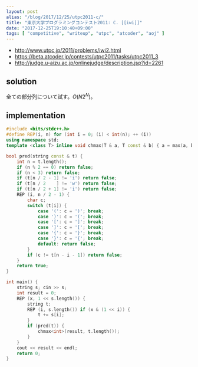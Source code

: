 ```yaml
---
layout: post
alias: "/blog/2017/12/25/utpc2011-c/"
title: "東京大学プログラミングコンテスト2011: C. [[iwi]]"
date: "2017-12-25T19:10:40+09:00"
tags: [ "competitive", "writeup", "utpc", "atcoder", "aoj" ]
---
```


-   <http://www.utpc.jp/2011/problems/iwi2.html>
-   <https://beta.atcoder.jp/contests/utpc2011/tasks/utpc2011_3>
-   <http://judge.u-aizu.ac.jp/onlinejudge/description.jsp?id=2261>

## solution

全ての部分列について試す。$O(N2^N)$。

## implementation

``` c++
#include <bits/stdc++.h>
#define REP(i, n) for (int i = 0; (i) < int(n); ++ (i))
using namespace std;
template <class T> inline void chmax(T & a, T const & b) { a = max(a, b); }

bool pred(string const & t) {
    int n = t.length();
    if (n % 2 == 0) return false;
    if (n < 3) return false;
    if (t[n / 2 - 1] != 'i') return false;
    if (t[n / 2    ] != 'w') return false;
    if (t[n / 2 + 1] != 'i') return false;
    REP (i, n / 2 - 1) {
        char c;
        switch (t[i]) {
            case '(': c = ')'; break;
            case ')': c = '('; break;
            case '[': c = ']'; break;
            case ']': c = '['; break;
            case '{': c = '}'; break;
            case '}': c = '{'; break;
            default: return false;
        }
        if (c != t[n - i - 1]) return false;
    }
    return true;
}

int main() {
    string s; cin >> s;
    int result = 0;
    REP (x, 1 << s.length()) {
        string t;
        REP (i, s.length()) if (x & (1 << i)) {
            t += s[i];
        }
        if (pred(t)) {
            chmax<int>(result, t.length());
        }
    }
    cout << result << endl;
    return 0;
}
```
